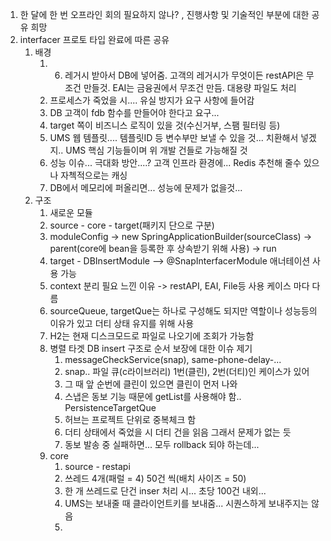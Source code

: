 1. 한 달에 한 번 오프라인 회의 필요하지 않나? , 진행사항 및 기술적인 부분에 대한 공유 희망
2. interfacer 프로토 타입 완료에 따른 공유
	1. 배경
		1. 6. 레거시 받아서 DB에 넣어줌.  고객의 레거시가 무엇이든 restAPI은 무조건 만들것. EAI는 금융권에서 무조건 만듬. 대용량 파일도 처리
		2. 프로세스가 죽었을 시.... 유실 방지가 요구 사항에 들어감 
		3. DB 고객이 fdb 함수를 만들어야 한다고 요구...  
		4. target 쪽이 비즈니스 로직이 있을 것(수신거부, 스팸 필터링 등)
		5. UMS 웹 템플릿....  템플릿ID 등 변수부만 보낼 수 있을 것... 치환해서 넣겠지.. UMS 핵심 기능들이며 위 개발 건들로 가능해질 것
		6. 성능 이슈...  극대화 방안....? 고객 인프라 환경에... Redis 추천해 줄수 있으나 자첵적으로는 캐싱 
		7. DB에서 메모리에 퍼올리면... 성능에 문제가 없을것...
	2. 구조
		1. 새로운 모듈
		2. source - core - target(패키지 단으로 구분)
		3. moduleConfig -> new SpringApplicationBuilder(sourceClass) -> parent(core에 bean을 등록한 후 상속받기 위해 사용) -> run
		4. target - DBInsertModule --> @SnapInterfacerModule 애너테이션 사용 가능
		5. context 분리 필요 느낀 이유 -> restAPI, EAI, File등 사용 케이스 마다 다름
		6. sourceQueue, targetQue는 하나로 구성해도 되지만 역할이나 성능등의 이유가 있고 더티 상태 유지를 위해 사용
		7. H2는 현재 디스크모드로  파일로 나오기에 조회가 가능함
		8. 병렬 타겟 DB insert 구조로 순서 보장에 대한 이슈 제기
			1. messageCheckService(snap), same-phone-delay-...
			2. snap.. 파일 큐(c라이브러리) 1번(클린), 2번(더티)인 케이스가 있어
			3. 그 때 앞 순번에 클린이 있으면  클린이 먼저 나와
			4. 스냅은 동보 기능 때문에 getList를 사용해야 함.. PersistenceTargetQue
			5. 허브는 프로젝트 단위로 중복체크 함
			6. 더티 상태에서 죽었을 시 더티 건을 읽음 그래서 문제가 없는 듯
			7. 동보 발송 중 실패하면... 모두 rollback 되야 하는데...
		9. core
			1. source - restapi
			2. 쓰레드 4개(패럴 = 4) 50건 씩(배치 사이즈 = 50)
			3. 한 개 쓰레드로 단건 inser 처리 시... 초당 100건 내외...
			4. UMS는 보내줄 때  클라이언트키를 보내줌... 시퀀스하게 보내주지는 않음
			5. 